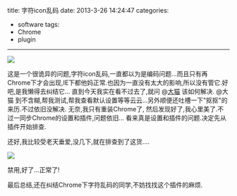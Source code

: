 title: 字符icon乱码
date: 2013-3-26 14:24:47
categories:
- software
tags:
- Chrome
- plugin
---

<!-- more -->

![](http://farm9.staticflickr.com/8523/8591679012_7d87aabbcb_z.jpg)

这是一个很诡异的问题,字符icon乱码,一直都以为是编码问题...而且只有再Chrome下才会出现,IE下都他妈正常.也因为一直没有太大的影响,所以没有管它.好吧,是我懒得去纠结它... 直到今天我实在看不过去了,就问 @[大猫](http://ooxx.me/) 该如何解决. @大猫 到不含糊,帮我测试,帮我查看默认设置等等云云...另外顺便还吐槽一下"抠抠"的来历.不过依旧没解决. 无奈,我只有重装Chrome了, 然后发现好了,我心里美了.不过一同步Chrome的设置和插件,问题依旧... 看来真是设置和插件的问题.决定先从插件开始排查.

还好,我比较受老天垂爱,没几下,就在排查到了这货....

![](http://farm9.staticflickr.com/8512/8590579149_5fcab79e93_z.jpg)

禁用,好了...正常了!

最后总结,还在纠结Chrome下字符乱码的同学,不妨找找这个插件的麻烦.